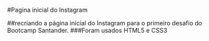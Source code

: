 #Pagina inicial do Instagram

##recriando a página inicial do Instagram para o primeiro desafio do Bootcamp Santander.
###Foram usados HTML5 e CSS3 
